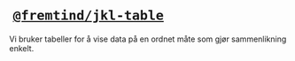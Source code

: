 #  [`@fremtind/jkl-table`](https://jokul.fremtind.no/komponenter/table)

Vi bruker tabeller for å vise data på en ordnet måte som gjør sammenlikning enkelt.
